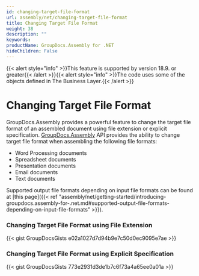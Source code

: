 ```yaml
---
id: changing-target-file-format
url: assembly/net/changing-target-file-format
title: Changing Target File Format
weight: 38
description: ""
keywords: 
productName: GroupDocs.Assembly for .NET
hideChildren: False
---
```

{{< alert style="info" >}}This feature is supported by version 18.9. or greater{{< /alert >}}{{< alert style="info" >}}The code uses some of the objects defined in The Business Layer.{{< /alert >}}

# Changing Target File Format

GroupDocs.Assembly provides a powerful feature to change the target file format of an assembled document using file extension or explicit specification. [GroupDocs.Assembly](https://apireference.groupdocs.com/net/assembly/groupdocs.assembly/) API provides the ability to change target file format when assembling the following file formats:

*   Word Processing documents
*   Spreadsheet documents 
*   Presentation documents 
*   Email documents 
*   Text documents 

Supported output file formats depending on input file formats can be found at [this page]({{< ref "assembly/net/getting-started/introducing-groupdocs.assembly-for-.net.md#supported-output-file-formats-depending-on-input-file-formats" >}}).

### Changing Target File Format using File Extension

{{< gist GroupDocsGists e02a1027d7d94b9e7c50d0ec9095e7ae >}}



### Changing Target File Format using Explicit Specification

{{< gist GroupDocsGists 773e2931d3de1b7c6f73a4a65ee0a01a >}}


